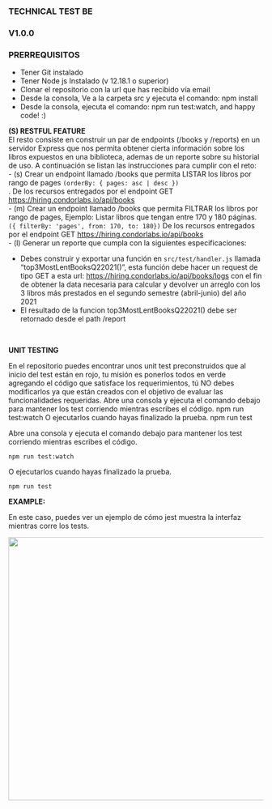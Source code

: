 ### TECHNICAL TEST BE

### V1.0.0

### PRERREQUISITOS

*   Tener Git instalado
*   Tener Node js Instalado (v​ 12.18.1​ o superior)
*   Clonar el repositorio con la url que has recibido vía email
*   Desde la consola, Ve a la carpeta src y ejecuta el comando: npm install
*   Desde la consola, ejecuta el comando: npm run test:watch, and happy code! :)

**(S) RESTFUL FEATURE<BR />**
El resto consiste en construir un par de endpoints (/books y /reports) en un servidor Express que nos permita obtener cierta información sobre los libros expuestos en una biblioteca, ademas de un reporte sobre su historial de uso. A continuación se listan las instrucciones para cumplir con el reto:<br />- (s) Crear un endpoint llamado /books que permita LISTAR los libros por rango de pages <code>(orderBy: { pages: asc | desc }) </code>. De los recursos entregados por el endpoint GET https://hiring.condorlabs.io/api/books<br />- (m) Crear un endpoint llamado /books que permita FILTRAR los libros por rango de pages, Ejemplo: Listar libros que tengan entre 170 y 180 páginas.<code>({ filterBy: 'pages', from: 170, to: 180})</code> De los recursos entregados por el endpoint GET https://hiring.condorlabs.io/api/books<br />- (l) Generar un reporte que cumpla con la siguientes especificaciones:    <ul><li>Debes construir y exportar una función en <code>src/test/handler.js</code> llamada “top3MostLentBooksQ22021()”, esta función debe hacer un request de tipo GET a esta url: https://hiring.condorlabs.io/api/books/logs con el fin de obtener la data necesaria para calcular y devolver un arreglo con los 3 libros más prestados en el segundo semestre (abril-junio) del año 2021</li>    <li>El resultado de la funcion top3MostLentBooksQ22021()  debe ser retornado desde el path /report</li></ul><br />

**UNIT TESTING**

En el repositorio puedes encontrar unos unit test preconstruidos que al inicio del test están en rojo, tu misión es ponerlos todos en verde agregando el código que satisface los requerimientos, tú NO ​debes modificarlos ya que están creados con el objetivo de evaluar las funcionalidades requeridas. Abre una consola y ejecuta el comando debajo para mantener los test corriendo mientras escribes el código. npm run test:watch O ejecutarlos cuando hayas finalizado la prueba. npm run test

Abre una consola y ejecuta el comando debajo para mantener los test corriendo mientras escribes el código.
```
npm run test:watch
```
O ejecutarlos cuando hayas finalizado la prueba.
```
npm run test
```

**EXAMPLE:**

En este caso, puedes ver un ejemplo de cómo jest muestra la interfaz mientras corre los tests.

<img src="https://user-images.githubusercontent.com/1033099/72554309-3fab8a80-384f-11ea-836c-86804973b64f.png" width="720px" height="520"/>
